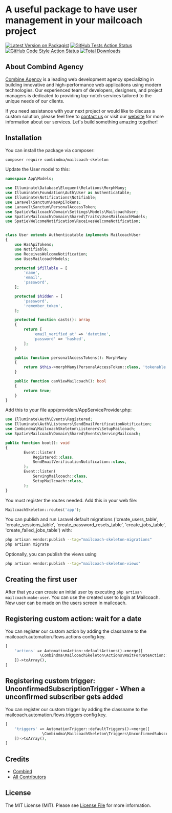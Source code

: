 # A useful package to have user management in your mailcoach project

[![Latest Version on Packagist](https://img.shields.io/packagist/v/combindma/mailcoach-skeleton.svg?style=flat-square)](https://packagist.org/packages/combindma/mailcoach-skeleton)
[![GitHub Tests Action Status](https://img.shields.io/github/actions/workflow/status/combindma/mailcoach-skeleton/run-tests.yml?branch=main&label=tests&style=flat-square)](https://github.com/combindma/mailcoach-skeleton/actions?query=workflow%3Arun-tests+branch%3Amain)
[![GitHub Code Style Action Status](https://img.shields.io/github/actions/workflow/status/combindma/mailcoach-skeleton/fix-php-code-style-issues.yml?branch=main&label=code%20style&style=flat-square)](https://github.com/combindma/mailcoach-skeleton/actions?query=workflow%3A"Fix+PHP+code+style+issues"+branch%3Amain)
[![Total Downloads](https://img.shields.io/packagist/dt/combindma/mailcoach-skeleton.svg?style=flat-square)](https://packagist.org/packages/combindma/mailcoach-skeleton)


## About Combind Agency

[Combine Agency](https://combind.ma?utm_source=github&utm_medium=banner&utm_campaign=package_name) is a leading web development agency specializing in building innovative and high-performance web applications using modern technologies. Our experienced team of developers, designers, and project managers is dedicated to providing top-notch services tailored to the unique needs of our clients.

If you need assistance with your next project or would like to discuss a custom solution, please feel free to [contact us](mailto:hello@combind.ma) or visit our [website](https://combind.ma?utm_source=github&utm_medium=banner&utm_campaign=package_name) for more information about our services. Let's build something amazing together!


## Installation

You can install the package via composer:

```bash
composer require combindma/mailcoach-skeleton
```

Update the User model to this:
```php
namespace App\Models;

use Illuminate\Database\Eloquent\Relations\MorphMany;
use Illuminate\Foundation\Auth\User as Authenticatable;
use Illuminate\Notifications\Notifiable;
use Laravel\Sanctum\HasApiTokens;
use Laravel\Sanctum\PersonalAccessToken;
use Spatie\Mailcoach\Domain\Settings\Models\MailcoachUser;
use Spatie\Mailcoach\Domain\Shared\Traits\UsesMailcoachModels;
use Spatie\WelcomeNotification\ReceivesWelcomeNotification;


class User extends Authenticatable implements MailcoachUser
{
    use HasApiTokens;
    use Notifiable;
    use ReceivesWelcomeNotification;
    use UsesMailcoachModels;

    protected $fillable = [
        'name',
        'email',
        'password',
    ];

    protected $hidden = [
        'password',
        'remember_token',
    ];

    protected function casts(): array
    {
        return [
            'email_verified_at' => 'datetime',
            'password' => 'hashed',
        ];
    }

    public function personalAccessTokens(): MorphMany
    {
        return $this->morphMany(PersonalAccessToken::class, 'tokenable');
    }

    public function canViewMailcoach(): bool
    {
        return true;
    }
}
```

Add this to your file app/providers/AppServiceProvider.php:
```php
use Illuminate\Auth\Events\Registered;
use Illuminate\Auth\Listeners\SendEmailVerificationNotification;
use Combindma\MailcoachSkeleton\Listeners\SetupMailcoach;
use Spatie\Mailcoach\Domain\Shared\Events\ServingMailcoach;

public function boot(): void
{
        Event::listen(
            Registered::class,
            SendEmailVerificationNotification::class,
        );
        Event::listen(
            ServingMailcoach::class,
            SetupMailcoach::class,
        );
}
```

You must register the routes needed. Add this in your web file:
```php
MailcoachSkeleton::routes('app');
```

You can publish and run Laravel default migrations ('create_users_table', 'create_sessions_table', 'create_password_resets_table', 'create_jobs_table', 'create_failed_jobs_table') with:

```bash
php artisan vendor:publish --tag="mailcoach-skeleton-migrations"
php artisan migrate
```

Optionally, you can publish the views using

```bash
php artisan vendor:publish --tag="mailcoach-skeleton-views"
```

## Creating the first user

After that you can create an initial user by executing ```php artisan mailcoach:make-user```. You can use the created user to login at Mailcoach. New user can be made on the users screen in mailcoach.

## Registering custom action: wait for a date
You can register our custom action by adding the classname to the mailcoach.automation.flows.actions config key.
```php
[
    'actions' => AutomationAction::defaultActions()->merge([
               \Combindma\MailcoachSkeleton\Actions\WaitForDateAction::class,
    ])->toArray(),
]
```


## Registering custom trigger: UnconfirmedSubscriptionTrigger - When a unconfirmed subscriber gets added
You can register our custom trigger by adding the classname to the mailcoach.automation.flows.triggers config key.
```php
[
    'triggers' => AutomationTrigger::defaultTriggers()->merge([
                \Combindma\MailcoachSkeleton\Triggers\UnconfirmedSubscriptionTrigger::class;
    ])->toArray(),
]
```

## Credits

- [Combind](https://github.com/combindma)
- [All Contributors](../../contributors)

## License

The MIT License (MIT). Please see [License File](LICENSE.md) for more information.
